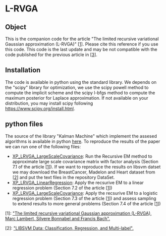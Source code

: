# L-RVGA

## Object

This is the companion code for the article "The limited recursive variational Gaussian approximation (L-RVGA)" \[[1][A]\]. Please cite this reference if you use this code. This code is the last update and may be not compatible with the code published for the previous article in \[[3][X]\].  

## Installation
The code is available in python using the standard library. We depends on the "scipy" library for optimization, we use the scipy powell method to compute the implicit scheme and the scipy l-bfgs method to compute the maximum posterior for Laplace approximation. If not available on your distribution, you may install scipy following https://www.scipy.org/install.html.

## python files
The source of the library "Kalman Machine" which implement the assesed algorithms is available in python [here][0]. To reproduce the results of the paper we can run one of the following files:
- [XP_LRVGA_LargeScaleCovariance][1]: Run the Recursive EM method to approximate large scale covariance matrix with factor analysis (Section 7.1 of the article \[[1][A]\]). If we want to reproduce the results on libsvm datset we may download the BreastCancer, Madelon and Heart dataset from \[[2][B]\] and put the text files in the repository DataSet.
- [XP_LRVGA_LinearRegression][2]: Apply the recsurive EM to a linear regression problem (Section 7.2 of the article \[[1][A]\])
- [XP_LRVGA_LargeScaleCovariance][3]: Apply the recsurive EM to a logistic regression problem (Section 7.3 of the article \[[1][A]\]) and assess sampling to extend results to more general problems (Section 7.4 of the article \[[1][A]\]) 

[0]: ./KalmanMachine
[1]: ./XP_LRVGA_LargeScaleCovariance.py
[2]: ./XP_LRVGA_LinearRegression.py
[3]: ./XP_LRVGA_LogisticRegression.py

[X]: https://github.com/marc-h-lambert/Kalman4Classification
[A]: https://hal.inria.fr/hal-0308662X
[B]: https://www.csie.ntu.edu.tw/~cjlin/libsvmtools/datasets/

\[1\]: ["The limited recursive variational Gaussian approximation (L-RVGA), Marc Lambert, Silvere Bonnabel and Francis Bach".][A] 

\[2\]: ["LIBSVM Data: Classification, Regression, and Multi-label".][B] 

